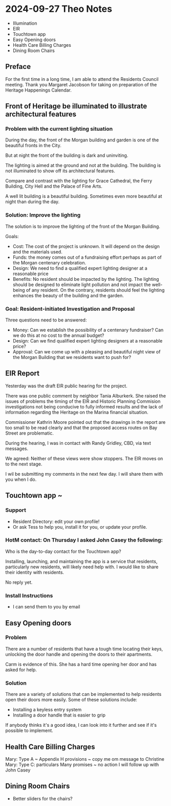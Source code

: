 # 2024-09-27 Theo Notes

* Illumination
* EIR
* Touchtown app
* Easy Opening doors
* Health Care Billing Charges
* Dining Room Chairs

## Preface

For the first time in a long time, I am able to attend the Residents Council meeting. Thank you Margaret Jacobson for taking on preparation of the Heritage Happenings Calendar.



## Front of Heritage be illuminated to illustrate architectural features

### Problem with the current lighting situation

During the day, the front of the Morgan building and garden is one of the
beautiful fronts in the City.

But at night the front of the building is dark and uninviting.

The lighting is aimed at the ground and not at the building. The building is not illuminated to show off its architectural features.

Compare and contrast with the lighting for Grace Cathedral, the Ferry Building, City Hell and the Palace of Fine Arts.

A well lit building is a beautiful building. Sometimes even more beautiful at night than during the day.

### Solution: Improve the lighting

The solution is to improve the lighting of the front of the Morgan Building.

Goals:

* Cost: The cost of the project is unknown. It will depend on the design and the materials used.
* Funds: the money comes out of a fundraising effort perhaps as part of the Morgan centenary celebration.
* Design: We need to find a qualified expert lighting designer at a reasonable price
* Benefits: No resident should be impacted by the lighting. The lighting should be designed to eliminate light pollution and not impact the well-being of any resident. On the contrary, residents should feel the lighting enhances the beauty of the building and the garden.


### Goal: Resident-initiated Investigation and Proposal

Three questions need to be answered:

* Money: Can we establish the possibility of a centenary fundraiser? Can we do this at no cost to the annual budget?
* Design: Can we find qualified expert lighting designers at a reasonable price?
* Approval: Can we come up with a pleasing and beautiful night view of the Morgan Building that we residents want to push for?


## EIR Report

Yesterday was the draft EIR public hearing for the project.

There was one public comment by neighbor Tania Alburkerk. She raised the issues of problems the timing of the EIR and Historic Planning Commision investigations not being conducive to fully informed results and the lack of information regarding the Heritage on the Marina financial situation.

Commissioner Kathrin Moore pointed out that the drawings in the report are too small to be read clearly and that the proposed access routes on Bay Street are problematic.

During the hearing, I was in contact with Randy Gridley, CBD, via text messages.

We agreed: Neither of these views were show stoppers. The EIR moves on to the next stage.

I wil be submitting my comments in the next few day. I will share them with you when I do.


## Touchtown app ~

### Support

* Resident Directory: edit your own profile!
* Or ask Tess to help you, install it for you, or update your profile.

### HotM contact: On Thursday I asked John Casey the following:

Who is the day-to-day contact for the Touchtown app?

Installing, launching, and maintaining the app is a service that residents, particularly new residents, will likely need help with. I would like to share their identity with residents.

No reply yet.

### Install Instructions

* I can send them to you by email


## Easy Opening doors

### Problem

There are a number of residents that have a tough time locating their keys, unlocking the door handle and opening the doors to their apartments.

Carm is evidence of this. She has a hard time opening her door and has asked for help.

### Solution

There are a variety of solutions that can be implemented to help residents open their doors more easily. Some of these solutions include:

* Installing a keyless entry system
* Installing a door handle that is easier to grip

If anybody thinks it's a good idea, I can look into it further and see if it's possible to implement.



## Health Care Billing Charges

Mary: Type A ~ Appendix H provisions ~ copy me om message to Christine
Mary: Type C: particulars
Many promises ~ no action
I will follow up with John Casey


## Dining Room Chairs

* Better sliders for the chairs?


